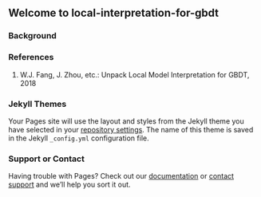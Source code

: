 

## Welcome to local-interpretation-for-gbdt

### Background



### References

1. W.J. Fang, J. Zhou, etc.: Unpack Local Model Interpretation for GBDT, 2018

### Jekyll Themes

Your Pages site will use the layout and styles from the Jekyll theme you have selected in your [repository settings](https://github.com/Ulti-Dreisteine/local-interpretation-for-gbdt/settings). The name of this theme is saved in the Jekyll `_config.yml` configuration file.

### Support or Contact

Having trouble with Pages? Check out our [documentation](https://help.github.com/categories/github-pages-basics/) or [contact support](https://github.com/contact) and we’ll help you sort it out.
